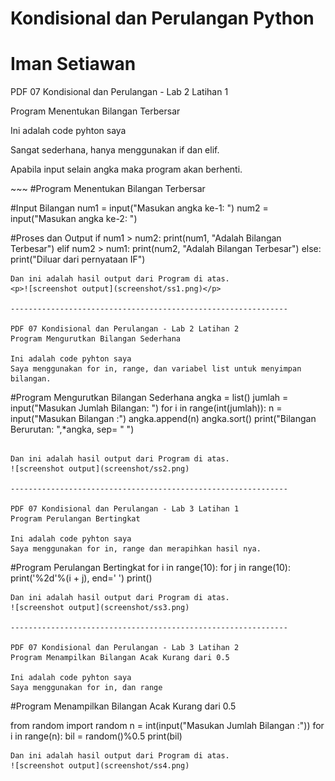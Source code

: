 # Kondisional dan Perulangan Python
# Iman Setiawan

<p>PDF 07 Kondisional dan Perulangan - Lab 2 Latihan 1</p>
<p>Program Menentukan Bilangan Terbersar</p>

<p>Ini adalah code pyhton saya</p>
<p>Sangat sederhana, hanya menggunakan if dan elif.</p>
<p>Apabila input selain angka maka program akan berhenti.</p>
~~~
#Program Menentukan Bilangan Terbersar

#Input Bilangan
num1 = input("Masukan angka ke-1: ")
num2 = input("Masukan angka ke-2: ")

#Proses dan Output
if num1 > num2:
    print(num1, "Adalah Bilangan Terbesar")
elif num2 > num1:
    print(num2, "Adalah Bilangan Terbesar")
else:
    print("Diluar dari pernyataan IF")

~~~
Dan ini adalah hasil output dari Program di atas.
<p>![screenshot output](screenshot/ss1.png)</p>

--------------------------------------------------------------

PDF 07 Kondisional dan Perulangan - Lab 2 Latihan 2
Program Mengurutkan Bilangan Sederhana

Ini adalah code pyhton saya
Saya menggunakan for in, range, dan variabel list untuk menyimpan bilangan.
~~~
#Program Mengurutkan Bilangan Sederhana
angka = list()
jumlah = input("Masukan Jumlah Bilangan: ")
for i in range(int(jumlah)):
    n = input("Masukan Bilangan :")
    angka.append(n)
    angka.sort()
print("Bilangan Berurutan: ",*angka, sep= " ")
~~~

Dan ini adalah hasil output dari Program di atas.
![screenshot output](screenshot/ss2.png)

--------------------------------------------------------------

PDF 07 Kondisional dan Perulangan - Lab 3 Latihan 1
Program Perulangan Bertingkat

Ini adalah code pyhton saya
Saya menggunakan for in, range dan merapihkan hasil nya.
~~~
#Program Perulangan Bertingkat
for i in range(10):
    for j in range(10):
       print('%2d'%(i + j), end=' ')
    print()

~~~
Dan ini adalah hasil output dari Program di atas.
![screenshot output](screenshot/ss3.png)

--------------------------------------------------------------

PDF 07 Kondisional dan Perulangan - Lab 3 Latihan 2
Program Menampilkan Bilangan Acak Kurang dari 0.5

Ini adalah code pyhton saya
Saya menggunakan for in, dan range
~~~
#Program Menampilkan Bilangan Acak Kurang dari 0.5

from random import random
n = int(input("Masukan Jumlah Bilangan :"))
for i in range(n):
        bil = random()%0.5
        print(bil)

~~~
Dan ini adalah hasil output dari Program di atas.
![screenshot output](screenshot/ss4.png)